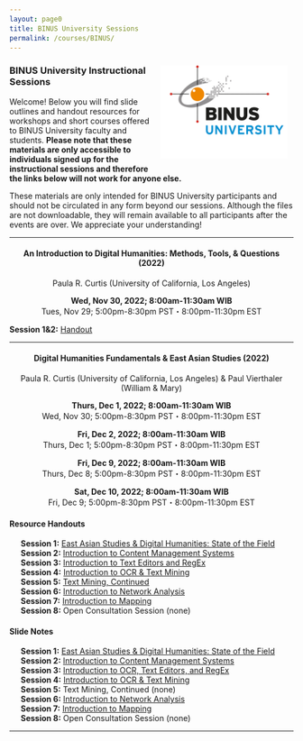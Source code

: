 ```yaml
---
layout: page0
title: BINUS University Sessions
permalink: /courses/BINUS/
---
```


<div style>
<img src="/images/BINUS_page.png" style="float:right;max-width:45%;padding: 10px 10px 10px 15px;">
</div><h3>BINUS University Instructional Sessions</h3><p>
<p></p>
Welcome! Below you will find slide outlines and handout resources for workshops and short courses offered to BINUS University faculty and students. <b>Please note that these materials are only accessible to individuals signed up for the instructional sessions and therefore the links below will not work for anyone else.</b><p></p>

These materials are only intended for BINUS University participants and should not be circulated in any form beyond our sessions. Although the files are not downloadable, they will remain available to all participants after the events are over. We appreciate your understanding!
<p></p>
<hr>
<center>
<h4>An Introduction to Digital Humanities: Methods, Tools, & Questions (2022)</h4>
<p></p>
Paula R. Curtis (University of California, Los Angeles)<p></p><b>Wed, Nov 30, 2022; 8:00am-11:30am WIB</b><br />Tues, Nov 29; 5:00pm-8:30pm PST・8:00pm-11:30pm EST</center>
<p></p>
<p></p>
<b>Session 1&2:</b> <a href="https://docs.google.com/document/d/1QTl4r0WKKy5_XCiNev4a5hPAR0LMG2jiInCjmWPy1sE/edit?usp=sharing">Handout</a><br>
<p></p>
<p></p>
<hr>
<center><h4>Digital Humanities Fundamentals & East Asian Studies (2022)</h4>
<p></p>
Paula R. Curtis (University of California, Los Angeles) & Paul Vierthaler (William & Mary)<p></p><b>Thurs, Dec 1, 2022; 8:00am-11:30am WIB</b><br>Wed, Nov 30; 5:00pm-8:30pm PST・8:00pm-11:30pm EST
<p></p>
<b>Fri, Dec 2, 2022; 8:00am-11:30am WIB</b><br>Thurs, Dec 1; 5:00pm-8:30pm PST・8:00pm-11:30pm EST
<p></p><b>Fri, Dec 9, 2022; 8:00am-11:30am WIB</b><br>Thurs, Dec 8; 5:00pm-8:30pm PST・8:00pm-11:30pm EST
<p></p><b>Sat, Dec 10, 2022; 8:00am-11:30am WIB</b><br>Fri, Dec 9; 5:00pm-8:30pm PST・8:00pm-11:30pm EST</center>

<p></p>
<h4>Resource Handouts</h4><p></p>

<span style="padding-left: 20px; display:block"><b>Session 1:</b> <a href="https://docs.google.com/document/d/1cIceL85PJ6ykdtABH_EfYe4mUBg1176tUuo6cxD9DOw/edit?usp=sharing">East Asian Studies & Digital Humanities: State of the Field</a><br>
<b>Session 2:</b> <a href="https://docs.google.com/document/d/1FQjM0lIejDN07SUEuBn5AS5wuC3k1gQ_XTni775vcnE/edit?usp=sharing">Introduction to Content Management Systems</a><br>
<b>Session 3:</b> <a href="/docs/404/">Introduction to Text Editors and RegEx</a><br>
<b>Session 4:</b> <a href="/docs/404/">Introduction to OCR & Text Mining</a><br>
<b>Session 5:</b> <a href="https://docs.google.com/document/d/1POPqoMtV7CkkDBI_uZmWX7ZHt1JAnxV9jG5BYhu8jhM/edit?usp=sharing">Text Mining, Continued</a><br>
<b>Session 6:</b> <a href="https://docs.google.com/document/d/1iU0-lnJ3O5XBgX5g84N40Ujfc7Uci2ZWdGAVqRqgaEQ/edit?usp=sharing">Introduction to Network Analysis</a><br>
<b>Session 7:</b> <a href="https://docs.google.com/document/d/1vTYYJKG8qJsO2AXKzjmO45CHVGCqiBwuFBh3GGLadd8/edit?usp=sharing">Introduction to Mapping</a><br>
<b>Session 8:</b> Open Consultation Session (none)<br>
</span>
<p></p>
<p></p>
<h4>Slide Notes</h4><p></p>

<span style="padding-left: 20px; display:block"><b>Session 1:</b> <a href="https://docs.google.com/document/d/1ofcem-Ih9-NQ0TCtolsY4XS_0xSXmBQg60hFi5RKXAU/edit?usp=sharing">East Asian Studies & Digital Humanities: State of the Field</a><br>
<b>Session 2:</b> <a href="https://docs.google.com/document/d/1Jc_I4zvbCY-v3tsSzhJFZyIqsi-QHZB9YxiFvvqcYy8/edit?usp=sharing">Introduction to Content Management Systems</a><br>
<b>Session 3:</b> <a href="/docs/404/">Introduction to OCR, Text Editors, and RegEx</a><br>
<b>Session 4:</b> <a href="/docs/404/">Introduction to OCR & Text Mining</a><br>
<b>Session 5:</b> Text Mining, Continued (none)<br>
<b>Session 6:</b> <a href="https://docs.google.com/document/d/1p1Lqgp_sJb-GHdrh1X4DfaZg_KD_0J-oke4N29Z0QEg/edit?usp=sharing">Introduction to Network Analysis</a><br>
<b>Session 7:</b> <a href="https://docs.google.com/document/d/1f8gONBMp292pWahDBl0zXp92huU-gEH1Uy2kuzdKVzo/edit?usp=sharing">Introduction to Mapping</a><br>
<b>Session 8:</b> Open Consultation Session (none)<br>
</span>
<p></p>
<p></p>
<hr>
<p></p>
